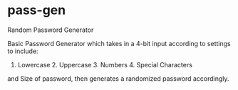 # pass-gen
Random Password Generator

Basic Password Generator which takes in a 4-bit input according to settings to include: 

1. Lowercase 2. Uppercase 3. Numbers 4. Special Characters

and Size of password, then generates a randomized password accordingly.
